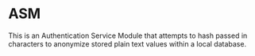 # ASM
  This is an Authentication Service Module that attempts to hash passed in characters to anonymize stored plain text values within
  a local database.
